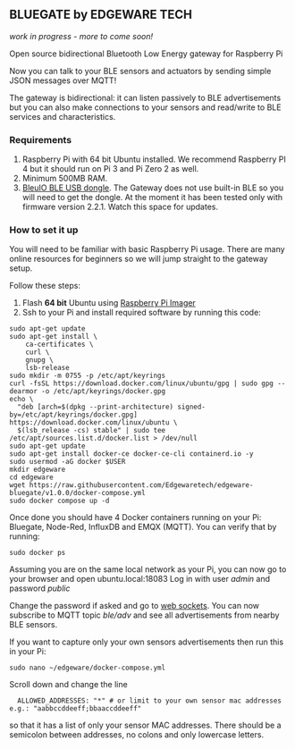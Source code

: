 ## BLUEGATE by EDGEWARE TECH

_work in progress - more to come soon!_

Open source bidirectional Bluetooth Low Energy gateway for Raspberry Pi

Now you can talk to your BLE sensors and actuators by sending simple JSON messages over MQTT!

The gateway is bidirectional: it can listen passively to BLE advertisements but you can also make connections to your sensors and read/write to BLE services and characteristics.

### Requirements

1. Raspberry Pi with 64 bit Ubuntu installed. We recommend Raspberry PI 4 but it should run on Pi 3 and Pi Zero 2 as well.
2. Minimum 500MB RAM.
3. [BleuIO BLE USB dongle](https://www.bleuio.com/). The Gateway does not use built-in BLE so you will need to get the dongle. At the moment it has been tested only with firmware version 2.2.1. Watch this space for updates.

### How to set it up

You will need to be familiar with basic Raspberry Pi usage. There are many online resources for beginners so we will jump straight to the gateway setup.

Follow these steps:

1. Flash **64 bit** Ubuntu using [Raspberry Pi Imager](https://www.raspberrypi.com/software/)
2. Ssh to your Pi and install required software by running this code:

```
sudo apt-get update
sudo apt-get install \
    ca-certificates \
    curl \
    gnupg \
    lsb-release
sudo mkdir -m 0755 -p /etc/apt/keyrings
curl -fsSL https://download.docker.com/linux/ubuntu/gpg | sudo gpg --dearmor -o /etc/apt/keyrings/docker.gpg
echo \
  "deb [arch=$(dpkg --print-architecture) signed-by=/etc/apt/keyrings/docker.gpg] https://download.docker.com/linux/ubuntu \
  $(lsb_release -cs) stable" | sudo tee /etc/apt/sources.list.d/docker.list > /dev/null
sudo apt-get update
sudo apt-get install docker-ce docker-ce-cli containerd.io -y
sudo usermod -aG docker $USER
mkdir edgeware
cd edgeware
wget https://raw.githubusercontent.com/Edgewaretech/edgeware-bluegate/v1.0.0/docker-compose.yml
sudo docker compose up -d
```

Once done you should have 4 Docker containers running on your Pi: Bluegate, Node-Red, InfluxDB and EMQX (MQTT).
You can verify that by running:

```
sudo docker ps
```

Assuming you are on the same local network as your Pi, you can now go to your browser and open ubuntu.local:18083
Log in with user _admin_ and password _public_

Change the password if asked and go to [web sockets](http://ubuntu.local:18083/#/websocket). You can now subscribe to MQTT topic _ble/adv_ and see all advertisements from nearby BLE sensors.

If you want to capture only your own sensors advertisements then run this in your Pi:

```
sudo nano ~/edgeware/docker-compose.yml
```

Scroll down and change the line

```
  ALLOWED_ADDRESSES: "*" # or limit to your own sensor mac addresses e.g.: "aabbccddeeff;bbaaccddeeff"
```

so that it has a list of only your sensor MAC addresses. There should be a semicolon between addresses, no colons and only lowercase letters.
